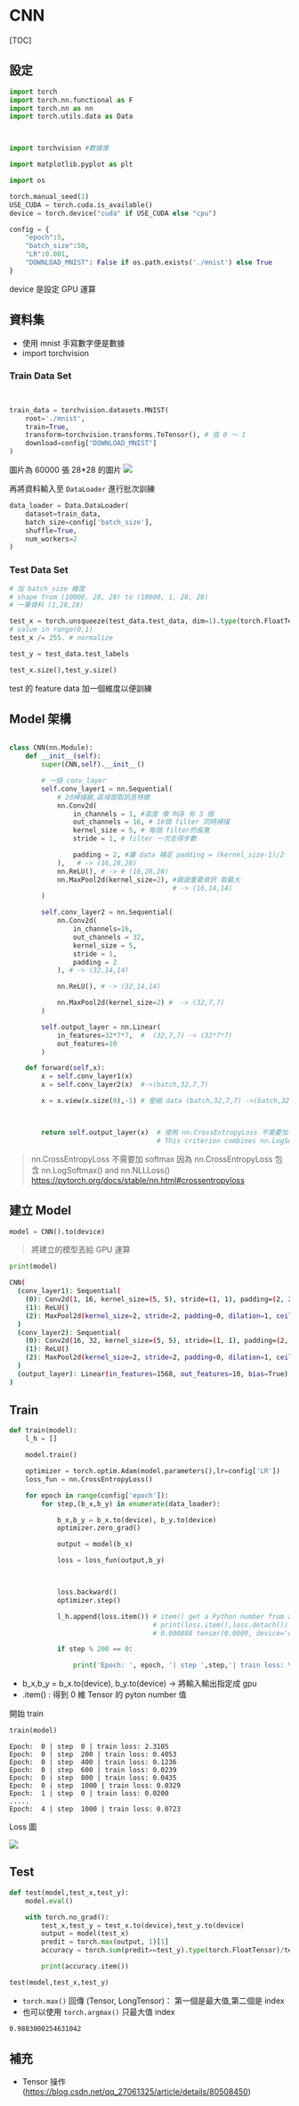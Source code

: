 # CNN

[TOC]

## 設定

```python
import torch
import torch.nn.functional as F
import torch.nn as nn
import torch.utils.data as Data



import torchvision #數據庫

import matplotlib.pyplot as plt

import os

torch.manual_seed(1)
USE_CUDA = torch.cuda.is_available()
device = torch.device("cuda" if USE_CUDA else "cpu")

config = {
    "epoch":5,
    "batch_size":50,
    "LR":0.001,
    "DOWNLOAD_MNIST": False if os.path.exists('./mnist') else True
}
```

device 是設定 GPU 運算

## 資料集

- 使用 mnist 手寫數字便是數據
- import torchvision

### Train Data Set

```python


train_data = torchvision.datasets.MNIST(
    root='./mnist',
    train=True,
    transform=torchvision.transforms.ToTensor(), # 值 0 ～ 1
    download=config["DOWNLOAD_MNIST"]
)

```

圖片為 60000 張 28\*28 的圖片
![](https://i.imgur.com/48bCLHs.png)

再將資料輸入至 `DataLoader` 進行批次訓練

```python
data_loader = Data.DataLoader(
    dataset=train_data,
    batch_size=config['batch_size'],
    shuffle=True,
    num_workers=2
)
```

### Test Data Set

```python
# 加 batch_size 維度
# shape from (10000, 28, 28) to (10000, 1, 28, 28)
# 一筆資料 (1,28,28)

test_x = torch.unsqueeze(test_data.test_data, dim=1).type(torch.FloatTensor)
# value in range(0,1)
test_x /= 255. # normalize

test_y = test_data.test_labels

test_x.size(),test_y.size()
```

test 的 feature data 加一個維度以便訓練

## Model 架構

```python

class CNN(nn.Module):
    def __init__(self):
        super(CNN,self).__init__()

        # 一個 conv_layer
        self.conv_layer1 = nn.Sequential(
            # 2d掃描器,區域提取訊息特徵
            nn.Conv2d(
                in_channels = 1, #高度 像 RGB 有 3 個
                out_channels = 16, # 16個 filter 同時掃描
                kernel_size = 5, # 每個 filter的長寬
                stride = 1, # filter 一次走得步數

                padding = 2, #讓 data 補足 padding = (kernel_size-1)/2
            ),   # -> (16,28,28)
            nn.ReLU(), # -> # (16,28,28)
            nn.MaxPool2d(kernel_size=2), #篩選重要資訊 取最大
                                         # -> (16,14,14)
        )

        self.conv_layer2 = nn.Sequential(
            nn.Conv2d(
                in_channels=16,
                out_channels = 32,
                kernel_size = 5,
                stride = 1,
                padding = 2
            ), # -> (32,14,14)

            nn.ReLU(), # -> (32,14,14)

            nn.MaxPool2d(kernel_size=2) #  -> (32,7,7)
        )

        self.output_layer = nn.Linear(
            in_features=32*7*7,  #  (32,7,7) -> (32*7*7)
            out_features=10
        )

    def forward(self,x):
        x = self.conv_layer1(x)
        x = self.conv_layer2(x)  #->(batch,32,7,7)

        x = x.view(x.size(0),-1) # 壓縮 data (batch,32,7,7) ->(batch,32*7*7)



        return self.output_layer(x)  # 使用 nn.CrossEntropyLoss 不需要加 softmax
                                     # This criterion combines nn.LogSoftmax() and nn.NLLLoss() in one single class.

```

> nn.CrossEntropyLoss 不需要加 softmax
> 因為 nn.CrossEntropyLoss 包含 nn.LogSoftmax() and nn.NLLLoss()
> https://pytorch.org/docs/stable/nn.html#crossentropyloss

## 建立 Model

```python
model = CNN().to(device)
```

> 將建立的模型丟給 GPU 運算

```python
print(model)
```

```bash
CNN(
  (conv_layer1): Sequential(
    (0): Conv2d(1, 16, kernel_size=(5, 5), stride=(1, 1), padding=(2, 2))
    (1): ReLU()
    (2): MaxPool2d(kernel_size=2, stride=2, padding=0, dilation=1, ceil_mode=False)
  )
  (conv_layer2): Sequential(
    (0): Conv2d(16, 32, kernel_size=(5, 5), stride=(1, 1), padding=(2, 2))
    (1): ReLU()
    (2): MaxPool2d(kernel_size=2, stride=2, padding=0, dilation=1, ceil_mode=False)
  )
  (output_layer): Linear(in_features=1568, out_features=10, bias=True)
)
```

## Train

```python
def train(model):
    l_h = []

    model.train()

    optimizer = torch.optim.Adam(model.parameters(),lr=config['LR'])
    loss_fun = nn.CrossEntropyLoss()

    for epoch in range(config['epoch']):
        for step,(b_x,b_y) in enumerate(data_loader):

            b_x,b_y = b_x.to(device), b_y.to(device)
            optimizer.zero_grad()

            output = model(b_x)

            loss = loss_fun(output,b_y)



            loss.backward()
            optimizer.step()

            l_h.append(loss.item()) # item() get a Python number from a tensor containing a single value
                                    # print(loss.item(),loss.detach())
                                    # 0.000888 tensor(0.0009, device='cuda:0')

            if step % 200 == 0:

                print('Epoch: ', epoch, '| step ',step,'| train loss: %.4f' % loss.item())
```

- b_x,b_y = b_x.to(device), b_y.to(device) -> 將輸入輸出指定成 gpu
- .item() : 得到 0 維 Tensor 的 pyton number 值

開始 train

```python
train(model)
```

```
Epoch:  0 | step  0 | train loss: 2.3105
Epoch:  0 | step  200 | train loss: 0.4053
Epoch:  0 | step  400 | train loss: 0.1236
Epoch:  0 | step  600 | train loss: 0.0239
Epoch:  0 | step  800 | train loss: 0.0435
Epoch:  0 | step  1000 | train loss: 0.0329
Epoch:  1 | step  0 | train loss: 0.0200
.....
Epoch:  4 | step  1000 | train loss: 0.0723
```

Loss 圖

![](https://i.imgur.com/qB5fH13.png)

## Test

```python
def test(model,test_x,test_y):
    model.eval()

    with torch.no_grad():
        test_x,test_y = test_x.to(device),test_y.to(device)
        output = model(test_x)
        predit = torch.max(output, 1)[1]
        accuracy = torch.sum(predit==test_y).type(torch.FloatTensor)/test_y.size(0)

        print(accuracy.item())

test(model,test_x,test_y)
```

- `torch.max()` 回傳 (Tensor, LongTensor)： 第一個是最大值,第二個是 index
- 也可以使用 `torch.argmax()` 只最大值 index

```bash
0.9883000254631042
```

## 補充

- Tensor 操作(https://blog.csdn.net/qq_27061325/article/details/80508450)
